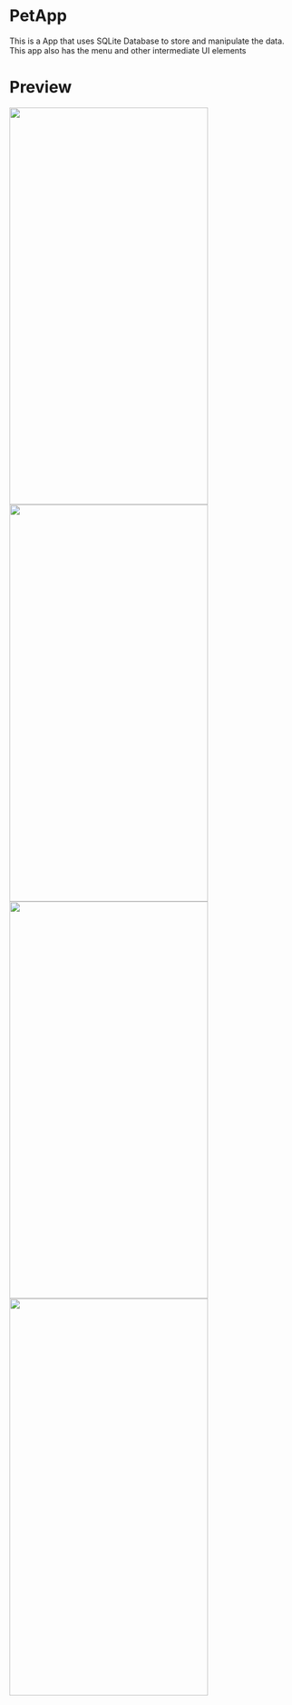 # PetApp
 This is a App that uses SQLite Database to store and manipulate the data. This app also has the menu and other intermediate  UI elements

# Preview
<img src="https://user-images.githubusercontent.com/84755719/156931415-7a1d1250-e265-4ace-9b04-47690384b740.png" width="350" height="700"/>

<img src="https://user-images.githubusercontent.com/84755719/156931409-5ab6fb95-454d-4418-aa20-e2bee92bf8ca.png" width="350" height="700"/>

<img src="https://user-images.githubusercontent.com/84755719/156931406-c4d3f22d-6c60-4122-9fd2-776153eec5f6.png" width="350" height="700"/>

<img src="https://user-images.githubusercontent.com/84755719/156931412-36762f7f-f130-453f-bc96-18d76dc225ea.png" width="350" height="700"/>
